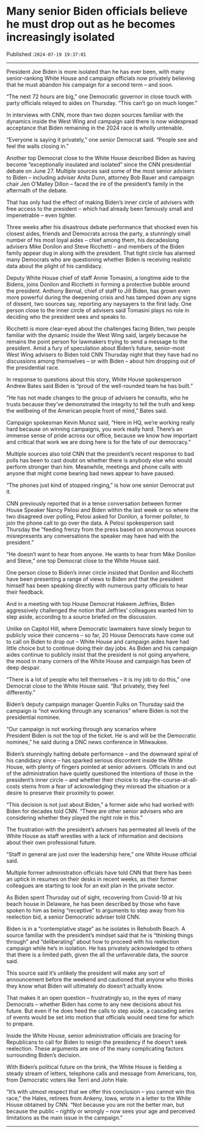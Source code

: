 # Many senior Biden officials believe he must drop out as he becomes increasingly isolated

Published :`2024-07-19 19:37:01`

---

President Joe Biden is more isolated than he has ever been, with many senior-ranking White House and campaign officials now privately believing that he must abandon his campaign for a second term – and soon.

“The next 72 hours are big,” one Democratic governor in close touch with party officials relayed to aides on Thursday. “This can’t go on much longer.”

In interviews with CNN, more than two dozen sources familiar with the dynamics inside the West Wing and campaign said there is now widespread acceptance that Biden remaining in the 2024 race is wholly untenable.

“Everyone is saying it privately,” one senior Democrat said. “People see and feel the walls closing in.”

Another top Democrat close to the White House described Biden as having become “exceptionally insulated and isolated” since the CNN presidential debate on June 27. Multiple sources said some of the most senior advisers to Biden – including adviser Anita Dunn, attorney Bob Bauer and campaign chair Jen O’Malley Dillon – faced the ire of the president’s family in the aftermath of the debate.

That has only had the effect of making Biden’s inner circle of advisers with free access to the president – which had already been famously small and impenetrable – even tighter.

Three weeks after his disastrous debate performance that shocked even his closest aides, friends and Democrats across the party, a stunningly small number of his most loyal aides – chief among them, his decadeslong advisers Mike Donilon and Steve Ricchetti – and members of the Biden family appear dug in along with the president. That tight circle has alarmed many Democrats who are questioning whether Biden is receiving realistic data about the plight of his candidacy.

Deputy White House chief of staff Annie Tomasini, a longtime aide to the Bidens, joins Donilon and Ricchetti in forming a protective bubble around the president. Anthony Bernal, chief of staff to Jill Biden, has grown even more powerful during the deepening crisis and has tamped down any signs of dissent, two sources say, reporting any naysayers to the first lady. One person close to the inner circle of advisers said Tomasini plays no role in deciding who the president sees and speaks to.

Ricchetti is more clear-eyed about the challenges facing Biden, two people familiar with the dynamic inside the West Wing said, largely because he remains the point person for lawmakers trying to send a message to the president. Amid a fury of speculation about Biden’s future, senior-most West Wing advisers to Biden told CNN Thursday night that they have had no discussions among themselves – or with Biden – about him dropping out of the presidential race.

In response to questions about this story, White House spokesperson Andrew Bates said Biden is “proud of the well-rounded team he has built.”

“He has not made changes to the group of advisers he consults, who he trusts because they’ve demonstrated the integrity to tell the truth and keep the wellbeing of the American people front of mind,” Bates said.

Campaign spokesman Kevin Munoz said, “Here in HQ, we’re working really hard because on winning campaigns, you work really hard. There’s an immense sense of pride across our office, because we know how important and critical that work we are doing here is for the fate of our democracy.”

Multiple sources also told CNN that the president’s recent response to bad polls has been to cast doubt on whether there is anybody else who would perform stronger than him. Meanwhile, meetings and phone calls with anyone that might come bearing bad news appear to have paused.

“The phones just kind of stopped ringing,” is how one senior Democrat put it.

CNN previously reported that in a tense conversation between former House Speaker Nancy Pelosi and Biden within the last week or so where the two disagreed over polling, Pelosi asked for Donilon, a former pollster, to join the phone call to go over the data. A Pelosi spokesperson said Thursday the “feeding frenzy from the press based on anonymous sources misrepresents any conversations the speaker may have had with the president.”

“He doesn’t want to hear from anyone. He wants to hear from Mike Donilon and Steve,” one top Democrat close to the White House said.

One person close to Biden’s inner circle insisted that Donilon and Ricchetti have been presenting a range of views to Biden and that the president himself has been speaking directly with numerous party officials to hear their feedback.

And in a meeting with top House Democrat Hakeem Jeffries, Biden aggressively challenged the notion that Jeffries’ colleagues wanted him to step aside, according to a source briefed on the discussion.

Unlike on Capitol Hill, where Democratic lawmakers have slowly begun to publicly voice their concerns – so far, 20 House Democrats have come out to call on Biden to drop out – White House and campaign aides have had little choice but to continue doing their day jobs. As Biden and his campaign aides continue to publicly insist that the president is not going anywhere, the mood in many corners of the White House and campaign has been of deep despair.

“There is a lot of people who tell themselves – it is my job to do this,” one Democrat close to the White House said. “But privately, they feel differently.”

Biden’s deputy campaign manager Quentin Fulks on Thursday said the campaign is “not working through any scenarios” where Biden is not the presidential nominee.

“Our campaign is not working through any scenarios where President Biden is not the top of the ticket. He is and will be the Democratic nominee,” he said during a DNC news conference in Milwaukee.

Biden’s stunningly halting debate performance – and the downward spiral of his candidacy since – has sparked serious discontent inside the White House, with plenty of fingers pointed at senior advisers. Officials in and out of the administration have quietly questioned the intentions of those in the president’s inner circle – and whether their choice to stay-the-course-at-all-costs stems from a fear of acknowledging they misread the situation or a desire to preserve their proximity to power.

“This decision is not just about Biden,” a former aide who had worked with Biden for decades told CNN. “There are other senior advisers who are considering whether they played the right role in this.”

The frustration with the president’s advisers has permeated all levels of the White House as staff wrestles with a lack of information and decisions about their own professional future.

“Staff in general are just over the leadership here,” one White House official said.

Multiple former administration officials have told CNN that there has been an uptick in resumes on their desks in recent weeks, as their former colleagues are starting to look for an exit plan in the private sector.

As Biden spent Thursday out of sight, recovering from Covid-19 at his beach house in Delaware, he has been described by those who have spoken to him as being “receptive” to arguments to step away from his reelection bid, a senior Democratic adviser told CNN.

Biden is in a “contemplative stage” as he isolates in Rehoboth Beach. A source familiar with the president’s mindset said that he is “thinking things through” and “deliberating” about how to proceed with his reelection campaign while he’s in isolation. He has privately acknowledged to others that there is a limited path, given the all the unfavorable data, the source said.

This source said it’s unlikely the president will make any sort of announcement before the weekend and cautioned that anyone who thinks they know what Biden will ultimately do doesn’t actually know.

That makes it an open question – frustratingly so, in the eyes of many Democrats – whether Biden has come to any new decisions about his future. But even if he does heed the calls to step aside, a cascading series of events would be set into motion that officials would need time for which to prepare.

Inside the White House, senior administration officials are bracing for Republicans to call for Biden to resign the presidency if he doesn’t seek reelection. These arguments are one of the many complicating factors surrounding Biden’s decision.

With Biden’s political future on the brink, the White House is fielding a steady stream of letters, telephone calls and message from Americans, too, from Democratic voters like Terri and John Hale.

“It’s with utmost respect that we offer this conclusion – you cannot win this race,” the Hales, retirees from Ankeny, Iowa, wrote in a letter to the White House obtained by CNN. “Not because you are not the better man, but because the public – rightly or wrongly – now sees your age and perceived limitations as the main issue in the campaign.”

---

